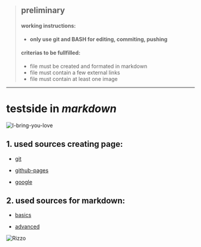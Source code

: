 > ## preliminary
> 
> #### working instructions:
>
> * **only use git and BASH for editing, commiting, pushing**
> 
> #### criterias to be fullfilled:
>
> * file must be created and formated in markdown
> * file must contain a few external links
> * file must contain at least one image




--------------------------------------------------------------------------



# testside in _markdown_

![I-bring-you-love](https://user-images.githubusercontent.com/71644352/94336790-07676900-ffe6-11ea-8eb0-ae06f6d560da.png)


## 1. used sources creating page:
* [git](https://github.com/taitruong/git-started)

* [github-pages](https://pages.github.com/)

* [google](http://www.google.com)

## 2. used sources for markdown:
* [basics](https://www.markdownguide.org/basic-syntax/)

* [advanced](https://guides.github.com/features/mastering-markdown/)


![Rizzo](https://user-images.githubusercontent.com/71644352/94336770-d850f780-ffe5-11ea-880c-f589ed3b65e5.jpg)
